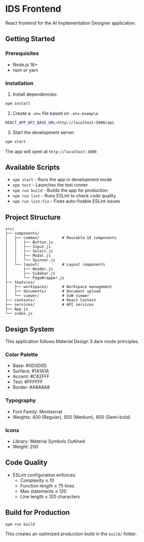 # IDS Frontend

React frontend for the AI Implementation Designer application.

## Getting Started

### Prerequisites
- Node.js 16+ 
- npm or yarn

### Installation

1. Install dependencies:
```bash
npm install
```

2. Create a `.env` file based on `.env.example`:
```bash
REACT_APP_API_BASE_URL=http://localhost:5000/api
```

3. Start the development server:
```bash
npm start
```

The app will open at `http://localhost:3000`

## Available Scripts

- `npm start` - Runs the app in development mode
- `npm test` - Launches the test runner
- `npm run build` - Builds the app for production
- `npm run lint` - Runs ESLint to check code quality
- `npm run lint:fix` - Fixes auto-fixable ESLint issues

## Project Structure

```
src/
├── components/
│   ├── common/          # Reusable UI components
│   │   ├── Button.js
│   │   ├── Input.js
│   │   ├── Select.js
│   │   ├── Modal.js
│   │   └── Spinner.js
│   └── layout/          # Layout components
│       ├── Header.js
│       ├── Sidebar.js
│       └── PageWrapper.js
├── features/
│   ├── workspaces/      # Workspace management
│   ├── documents/       # Document upload
│   └── viewer/          # SoW viewer
├── contexts/            # React Context
├── services/            # API services
├── App.js
└── index.js
```

## Design System

This application follows Material Design 3 dark mode principles.

### Color Palette
- Base: #0D0D0D
- Surface: #1A1A1A
- Accent: #C82FFF
- Text: #FFFFFF
- Border: #A8A8A8

### Typography
- Font Family: Montserrat
- Weights: 400 (Regular), 500 (Medium), 600 (Semi-bold)

### Icons
- Library: Material Symbols Outlined
- Weight: 200

## Code Quality

- ESLint configuration enforces:
  - Complexity ≤ 10
  - Function length ≤ 75 lines
  - Max statements ≤ 120
  - Line length ≤ 120 characters

## Build for Production

```bash
npm run build
```

This creates an optimized production build in the `build/` folder.

